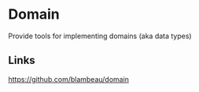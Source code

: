 # Domain

Provide tools for implementing domains (aka data types)

## Links

https://github.com/blambeau/domain
